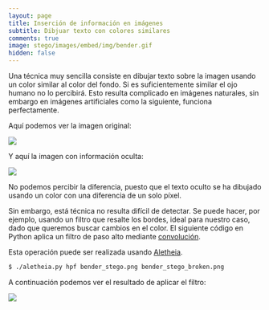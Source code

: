 ```yaml
---
layout: page
title: Inserción de información en imágenes
subtitle: Dibjuar texto con colores similares
comments: true
image: stego/images/embed/img/bender.gif
hidden: false
---
```



Una técnica muy sencilla consiste en dibujar texto sobre la imagen usando un color similar al color del fondo. Si es suficientemente similar el ojo humano no lo percibirá. Esto resulta complicado en imágenes naturales, sin embargo en imágenes artificiales como la siguiente, funciona perfectamente. 

Aquí podemos ver la imagen original:

<img class='image-center' src="{{ site.baseurl }}/stego/images/embed/img/bender.png"/>

Y aquí la imagen con información oculta:

<img class='image-center' src="{{ site.baseurl }}/stego/images/embed/img/bender_stego.png"/>

No podemos percibir la diferencia, puesto que el texto oculto se ha dibujado usando un color con una diferencia de un solo píxel.

Sin embargo, está técnica no resulta difícil de detectar. Se puede hacer, por ejemplo, usando un filtro que resalte los bordes, ideal para nuestro caso, dado que queremos buscar cambios en el color. El siguiente código en Python aplica un filtro de paso alto mediante [convolución](https://en.wikipedia.org/wiki/Kernel_(image_processing)). 

Esta operación puede ser realizada usando [Aletheia](https://github.com/daniellerch/aletheia).

```bash
$ ./aletheia.py hpf bender_stego.png bender_stego_broken.png
```


A continuación podemos ver el resultado de aplicar el filtro:

<img class='image-center' src="{{ site.baseurl }}/stego/images/embed/img/bender_stego_broken.png"/>




